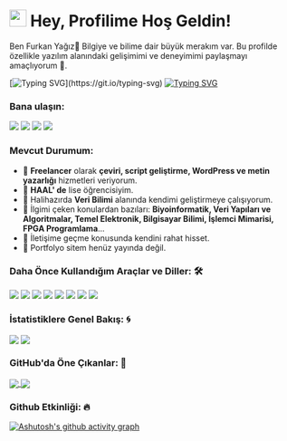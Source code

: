 <h1><img src="https://emojis.slackmojis.com/emojis/images/1531849430/4246/blob-sunglasses.gif?1531849430" width="30"/> Hey, Profilime Hoş Geldin!</h1>

Ben Furkan Yağız👀 Bilgiye ve bilime dair büyük merakım var. Bu profilde özellikle yazılım alanındaki gelişimimi ve deneyimimi paylaşmayı amaçlıyorum 🌱.

[![Typing SVG](https://readme-typing-svg.demolab.com?font=Urbanist&size=25&duration=3500&pause=750&color=006EF7&multiline=true&width=500&height=100&lines=Hayaller+translasyon;Ger%C3%A7ekler+delesyon...)](https://git.io/typing-svg)
[![Typing SVG](https://readme-typing-svg.demolab.com?font=Urbanist&size=18&duration=1&color=006EF7&multiline=true&repeat=false&width=500&height=100&lines=-Dopamin+Han+Hazretleri)](https://git.io/typing-svg)

### Bana ulaşın: 
<a href="mailto: furkanyagizdemir@outlook.com">
<img src="https://img.shields.io/badge/-furkanyagizdemir%40outlook.com-7B83EB?&style=for-the-badge&logo=Microsoft-outlook&logoColor=white" ></a>  <a  href="https://www.instagram.com/biowiki_/">   <img src="https://img.shields.io/badge/@biowiki__-%23E4405F.svg?&style=for-the-badge&logo=instagram&logoColor=white"></a>  <a href="https://www.linkedin.com/in/furkanyagizdemir/"><img src="https://img.shields.io/badge/Furkan Demir-%230077B5.svg?&style=for-the-badge&logo=linkedin&logoColor=white" ></a>  <a  href="https://www.arslongaist.com/"><img src="https://img.shields.io/badge/arslongaist.com-%2312100E.svg?&style=for-the-badge&logo=safari&logoColor=white"></a>

### Mevcut Durumum:

- 💼 <strong>Freelancer</strong> olarak <strong>çeviri, script geliştirme, WordPress ve metin yazarlığı</strong> hizmetleri veriyorum.
- 🔭 <strong>HAAL' de</strong> lise öğrencisiyim.
- 🌱 Halihazırda <strong>Veri Bilimi</strong> alanında kendimi geliştirmeye çalışıyorum.
- 🤔 İlgimi çeken konulardan bazıları: <strong>Biyoinformatik, Veri Yapıları ve Algoritmalar, Temel Elektronik, Bilgisayar Bilimi, İşlemci Mimarisi, FPGA Programlama</strong>...
- 💬 İletişime geçme konusunda kendini rahat hisset.
- 👀 Portfolyo sitem henüz yayında değil.

### Daha Önce Kullandığım Araçlar ve Diller: 🛠

<img src="https://img.shields.io/badge/Java%20-%23E00033.svg?&style=for-the-badge&logo=Java&logoColor=white">   <img src="https://img.shields.io/badge/python%20-%2314354C.svg?&style=for-the-badge&logo=python&logoColor=white">   <img src="https://img.shields.io/badge/c++%20-%2300599C.svg?&style=for-the-badge&logo=c%2B%2B&logoColor=white">   <img src="https://img.shields.io/badge/javascript%20-%23323330.svg?&style=for-the-badge&logo=javascript&logoColor=%23F7DF1E">   <img src="https://img.shields.io/badge/PHP%20-%23777BB4.svg?&style=for-the-badge&logo=php&logoColor=white">      <img src="https://img.shields.io/badge/git%20-%23F05032.svg?&style=for-the-badge&logo=git&logoColor=white"/>   <img src="http://img.shields.io/badge/-VS%20Code-000000?style=for-the-badge&logo=Visual-studio-code&logoColor=blue">   <img src="http://img.shields.io/badge/-Unity-000000?style=for-the-badge&logo=unity&logoColor=blue">  

### İstatistiklere Genel Bakış: :cyclone:
<img align="center" src="https://github-readme-stats.vercel.app/api?username=arslongaist&show_icons=true&count_private=true&hide=stars&include_all_commits=false&theme=material-palenight" />
<img align="center" src="https://github-profile-trophy.vercel.app/?username=arslongaist&theme=dracula&no-bg=true&row=1"/>


### GitHub'da Öne Çıkanlar: :blossom:
<a href="">
  <img align="center" src="https://github-readme-stats.vercel.app/api/top-langs/?username=arslongaist&langs_count=8&layout=compact&theme=material-palenight&hide=html,Tcl" />
</a>
<a href="">
  <img align="center" src="http://github-readme-streak-stats.herokuapp.com?user=arslongaist&theme=material-palenight"/>
</a>

### Github Etkinliği: 🔥 
[![Ashutosh's github activity graph](https://github-readme-activity-graph.cyclic.app/graph?username=arslongaist&theme=rogue)](https://github.com/ashutosh00710/github-readme-activity-graph)

